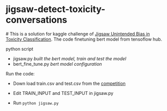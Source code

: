 # jigsaw-detect-toxicity-conversations
﻿# This is a solution for kaggle challenge of [Jigsaw Unintended Bias in Toxicity Classification](https://www.kaggle.com/c/jigsaw-unintended-bias-in-toxicity-classification). The code finetuning bert model from tensoflow hub. 

python script

  - jigsaw.py  _built the bert model, train and test the model_
  - bert\_fine\_tune.py _bert model configuration_


Run the code:

  - Down load train.csv and test.csv from the [competition](https://www.kaggle.com/c/jigsaw-unintended-bias-in-toxicity-classification)

  - Edit TRAIN\_INPUT and TEST\_INPUT in jigsaw.py

  - Run `python jigsaw.py` 

